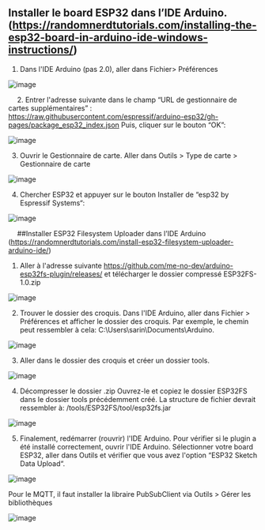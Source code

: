 ## Installer le board ESP32 dans l’IDE Arduino. (https://randomnerdtutorials.com/installing-the-esp32-board-in-arduino-ide-windows-instructions/)
1.	Dans l'IDE Arduino (pas 2.0), aller dans Fichier> Préférences

![image](https://user-images.githubusercontent.com/89463240/228365218-8526f81f-c23b-4dda-a570-b5eb5e57da7c.png)

 
2.	Entrer l'adresse suivante dans le champ “URL de gestionnaire de cartes supplémentaires” :
https://raw.githubusercontent.com/espressif/arduino-esp32/gh-pages/package_esp32_index.json
Puis, cliquer sur le bouton “OK”:

 ![image](https://user-images.githubusercontent.com/89463240/228366378-ed489a3a-9a9a-40d8-a1a9-e98153258acf.png)
 
3.	Ouvrir le Gestionnaire de carte. Aller dans Outils > Type de carte > Gestionnaire de carte

 ![image](https://user-images.githubusercontent.com/89463240/228366440-efc16bad-bf68-4de1-941f-8936bcfccf1f.png)

4.	Chercher ESP32 et appuyer sur le bouton Installer de “esp32 by Espressif Systems“:

 ![image](https://user-images.githubusercontent.com/89463240/228366484-715ab89d-7758-4ec4-a002-9ca02955c95c.png)

 
##Installer ESP32 Filesystem Uploader dans l’IDE Arduino (https://randomnerdtutorials.com/install-esp32-filesystem-uploader-arduino-ide/)

1) Aller à l'adresse suivante https://github.com/me-no-dev/arduino-esp32fs-plugin/releases/ et télécharger le dossier compressé ESP32FS-1.0.zip

 ![image](https://user-images.githubusercontent.com/89463240/228367129-3a848fa5-9a1c-4664-ad9b-d5b9c5790841.png)
 
2) Trouver le dossier des croquis. Dans l'IDE Arduino, aller dans Fichier > Préférences et afficher le dossier des croquis.
Par exemple, le chemin peut ressembler à cela: C:\Users\sarin\Documents\Arduino.

 ![image](https://user-images.githubusercontent.com/89463240/228367172-ee0d1585-5164-49ee-b805-59dfabe1f69e.png)
 
3) Aller dans le dossier des croquis et créer un dossier tools.

 ![image](https://user-images.githubusercontent.com/89463240/228367262-c871d724-9a2f-4f6e-96ee-26b7b8632233.png)
 
4) Décompresser le dossier .zip Ouvrez-le et copiez le dossier ESP32FS dans le dossier tools précédemment créé.
La structure de fichier devrait ressembler à: <Dossier-des-croquis>/tools/ESP32FS/tool/esp32fs.jar
  
 ![image](https://user-images.githubusercontent.com/89463240/228367647-3e1a9e7e-64cd-46e6-afd6-314ddc10b835.png)
 
5) Finalement, redémarrer (rouvrir) l'IDE Arduino. Pour vérifier si le plugin a été installé correctement, ouvrir l'IDE Arduino.
Sélectionner votre board ESP32, aller dans Outils et vérifier que vous avez l'option “ESP32 Sketch Data Upload“.
  
 ![image](https://user-images.githubusercontent.com/89463240/228367741-ed689fbd-0fcd-4f06-aa3e-e6abb9479fc4.png)

Pour le MQTT, il faut installer la libraire PubSubClient via Outils > Gérer les bibliothèques

 ![image](https://user-images.githubusercontent.com/89463240/228368532-a11e78ec-05fb-4dc7-8f83-ec50c57eb2cf.png)
  
